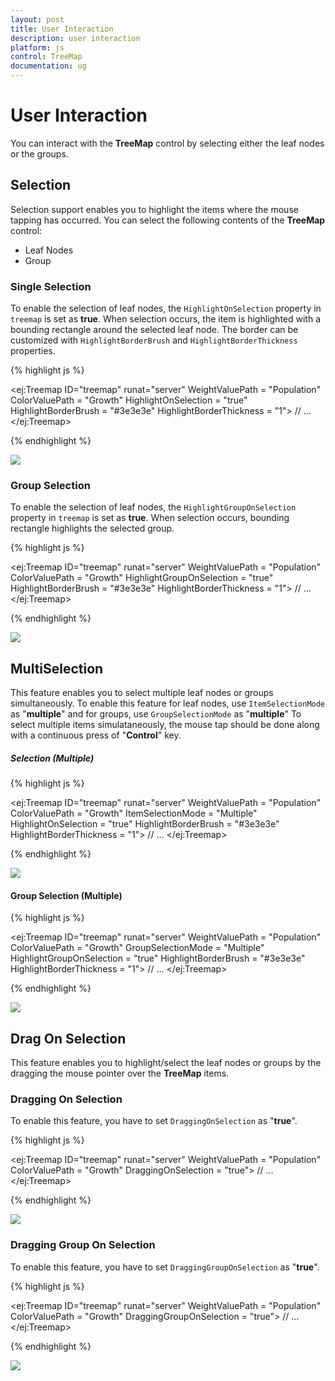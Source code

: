 ```yaml
---
layout: post
title: User Interaction
description: user interaction
platform: js
control: TreeMap
documentation: ug
---
```


# User Interaction

You can interact with the **TreeMap** control by selecting either the leaf nodes or the groups.

## Selection

Selection support enables you to highlight the items where the mouse tapping has occurred. You can select the following contents of the **TreeMap** control:

* Leaf Nodes
* Group

### Single Selection

To enable the selection of leaf nodes, the `HighlightOnSelection` property in `treemap` is set as **true**. When selection occurs, the item is highlighted with a bounding rectangle around the selected leaf node.
The border can be customized with `HighlightBorderBrush` and `HighlightBorderThickness` properties.


{% highlight js %}

<ej:Treemap ID="treemap" runat="server" WeightValuePath = "Population" ColorValuePath = "Growth" HighlightOnSelection = "true" HighlightBorderBrush = "#3e3e3e" HighlightBorderThickness = "1">
        // ...
</ej:Treemap>

{% endhighlight %}

![](User-Interaction_images/User-Interaction_img1.png)

### Group Selection

To enable the selection of leaf nodes, the `HighlightGroupOnSelection` property in `treemap` is set as **true**. When selection occurs, bounding rectangle highlights the selected group.

{% highlight js %}

<ej:Treemap ID="treemap" runat="server" WeightValuePath = "Population" ColorValuePath = "Growth" HighlightGroupOnSelection = "true" HighlightBorderBrush = "#3e3e3e" HighlightBorderThickness = "1">
        // ...
</ej:Treemap>
        
{% endhighlight %}
        
![](User-Interaction_images/User-Interaction_img2.png)

## MultiSelection

This feature enables you to select multiple leaf nodes or groups simultaneously. To enable this feature for leaf nodes, use `ItemSelectionMode` as "**multiple**" and for groups, use `GroupSelectionMode` as "**multiple**"
To select multiple items simulataneously, the mouse tap should be done along with a continuous press of "**Control**" key.  

##### Selection (Multiple)

{% highlight js %}

<ej:Treemap ID="treemap" runat="server" WeightValuePath = "Population" ColorValuePath = "Growth" ItemSelectionMode = "Multiple" HighlightOnSelection = "true" HighlightBorderBrush = "#3e3e3e" HighlightBorderThickness = "1">
        // ...
</ej:Treemap>
        
{% endhighlight %}

![](User-Interaction_images/User-Interaction_img3.png)

#### Group Selection (Multiple)

{% highlight js %}

<ej:Treemap ID="treemap" runat="server" WeightValuePath = "Population" ColorValuePath = "Growth" GroupSelectionMode = "Multiple" HighlightGroupOnSelection = "true" HighlightBorderBrush = "#3e3e3e" HighlightBorderThickness = "1">
        // ...
</ej:Treemap>
        
{% endhighlight %}

![](User-Interaction_images/User-Interaction_img4.png)

## Drag On Selection

This feature enables you to highlight/select the leaf nodes or groups by the dragging the mouse pointer over the **TreeMap** items.

### Dragging On Selection

To enable this feature, you have to set `DraggingOnSelection` as "**true**".

{% highlight js %}

<ej:Treemap ID="treemap" runat="server" WeightValuePath = "Population" ColorValuePath = "Growth" DraggingOnSelection = "true">
        // ...
</ej:Treemap>
        
{% endhighlight %}

![](User-Interaction_images/User-Interaction_img5.png)

### Dragging Group On Selection

To enable this feature, you have to set `DraggingGroupOnSelection` as "**true**".

{% highlight js %}

<ej:Treemap ID="treemap" runat="server" WeightValuePath = "Population" ColorValuePath = "Growth" DraggingGroupOnSelection = "true">
        // ...
</ej:Treemap>
        
{% endhighlight %}

![](User-Interaction_images/User-Interaction_img6.png)